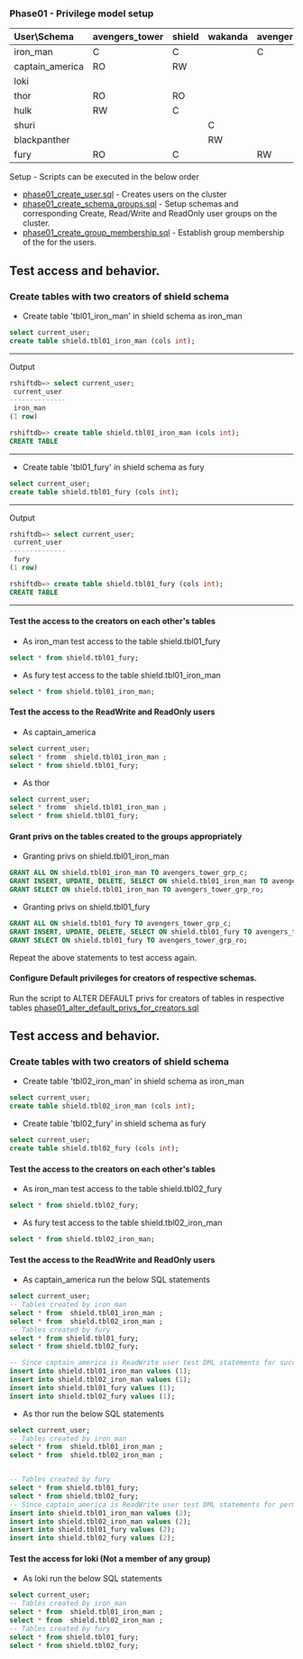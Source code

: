 ### Phase01 - Privilege model setup
| User\Schema | avengers_tower | shield | wakanda | avengers_facility |
| :---------- | :------------- | :------| :------ | :---------------- |
| iron_man    | C              | C      |         | C                 |
| captain_america | RO         | RW     |         |                   |
| loki        |                |        |         |                   |
| thor        | RO             | RO     |         |                   |
| hulk        | RW             | C      |         |                   |
| shuri       |                |        | C       |                   |
| blackpanther |               |        | RW      |                   |
| fury        | RO             | C      |         | RW                |


Setup - Scripts can be executed in the below order
- [phase01_create_user.sql](./phase01_create_user.sql) - Creates users on the cluster
- [phase01_create_schema_groups.sql](./phase01_create_schema_groups.sql) - Setup schemas and corresponding Create, Read/Write and ReadOnly user groups on the cluster.
- [phase01_create_group_membership.sql](./phase01_create_group_membership.sql) - Establish group membership of the for the users.

## Test access and behavior.
### Create tables with two creators of shield schema
- Create table 'tbl01_iron_man' in shield schema as iron_man
```sql
select current_user;
create table shield.tbl01_iron_man (cols int);
```
----
Output
```sql
rshiftdb=> select current_user;
 current_user
--------------
 iron_man
(1 row)

rshiftdb=> create table shield.tbl01_iron_man (cols int);
CREATE TABLE
```
----

- Create table 'tbl01_fury' in shield schema as fury
```sql
select current_user;
create table shield.tbl01_fury (cols int);
```
----
Output
```sql
rshiftdb=> select current_user;
 current_user
--------------
 fury
(1 row)

rshiftdb=> create table shield.tbl01_fury (cols int);
CREATE TABLE
```
----

#### Test the access to the creators on each other's tables
- As iron_man test access to the table shield.tbl01_fury
```sql
select * from shield.tbl01_fury;
```
- As fury test access to the table shield.tbl01_iron_man
```sql
select * from shield.tbl01_iron_man;
```
#### Test the access to the ReadWrite and ReadOnly users
- As captain_america
```sql
select current_user;
select * fromm  shield.tbl01_iron_man ;
select * from shield.tbl01_fury;
```
- As thor
```sql
select current_user;
select * fromm  shield.tbl01_iron_man ;
select * from shield.tbl01_fury;
```

#### Grant privs on the tables created to the groups appropriately
- Granting privs on shield.tbl01_iron_man
```sql
GRANT ALL ON shield.tbl01_iron_man TO avengers_tower_grp_c;
GRANT INSERT, UPDATE, DELETE, SELECT ON shield.tbl01_iron_man TO avengers_tower_grp_rw;
GRANT SELECT ON shield.tbl01_iron_man TO avengers_tower_grp_ro;
```
- Granting privs on shield.tbl01_fury
```sql
GRANT ALL ON shield.tbl01_fury TO avengers_tower_grp_c;
GRANT INSERT, UPDATE, DELETE, SELECT ON shield.tbl01_fury TO avengers_tower_grp_rw;
GRANT SELECT ON shield.tbl01_fury TO avengers_tower_grp_ro;
```
Repeat the above statements to test access again.


#### Configure Default privileges for creators of respective schemas.

Run the script to ALTER DEFAULT privs for creators of tables in respective tables [phase01_alter_default_privs_for_creators.sql](./phase01_alter_default_privs_for_creators.sql)

## Test access and behavior.
### Create tables with two creators of shield schema
- Create table 'tbl02_iron_man' in shield schema as iron_man
```sql
select current_user;
create table shield.tbl02_iron_man (cols int);
```
- Create table 'tbl02_fury' in shield schema as fury
```sql
select current_user;
create table shield.tbl02_fury (cols int);
```

#### Test the access to the creators on each other's tables
- As iron_man test access to the table shield.tbl02_fury
```sql
select * from shield.tbl02_fury;
```
- As fury test access to the table shield.tbl02_iron_man
```sql
select * from shield.tbl02_iron_man;
```
#### Test the access to the ReadWrite and ReadOnly users
- As captain_america run the below SQL statements
```sql
select current_user;
-- Tables created by iron_man
select * from  shield.tbl01_iron_man ;
select * from  shield.tbl02_iron_man ;
-- Tables created by fury
select * from shield.tbl01_fury;
select * from shield.tbl02_fury;

-- Since captain_america is ReadWrite user test DML statements for successful completion
insert into shield.tbl01_iron_man values (1);
insert into shield.tbl02_iron_man values (1);
insert into shield.tbl01_fury values (1);
insert into shield.tbl02_fury values (1);
```
- As thor run the below SQL statements
```sql
select current_user;
-- Tables created by iron_man
select * from  shield.tbl01_iron_man ;
select * from  shield.tbl02_iron_man ;


-- Tables created by fury
select * from shield.tbl01_fury;
select * from shield.tbl02_fury;
-- Since captain_america is ReadWrite user test DML statements for permission denied messages
insert into shield.tbl01_iron_man values (2);
insert into shield.tbl02_iron_man values (2);
insert into shield.tbl01_fury values (2);
insert into shield.tbl02_fury values (2);
```

#### Test the access for loki (Not a member of any group)
- As loki run the below SQL statements
```sql
select current_user;
-- Tables created by iron_man
select * from  shield.tbl01_iron_man ;
select * from  shield.tbl02_iron_man ;
-- Tables created by fury
select * from shield.tbl01_fury;
select * from shield.tbl02_fury;
```
